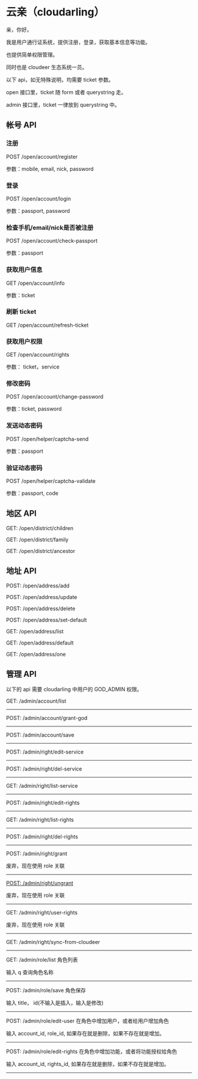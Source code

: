 # 云亲（cloudarling）

亲，你好。

我是用户通行证系统，提供注册，登录，获取基本信息等功能。

也提供简单权限管理。

同时也是 cloudeer 生态系统一员。



以下 api，如无特殊说明，均需要 ticket 参数。

open 接口里，ticket 随 form 或者 querystring 走。

admin 接口里，ticket 一律放到 querystring 中。

## 帐号 API

### 注册

POST /open/account/register

参数：mobile, email, nick, password


### 登录

POST /open/account/login

参数：passport, password

### 检查手机/email/nick是否被注册

POST /open/account/check-passport

参数：passport

### 获取用户信息

GET /open/account/info

参数：ticket

### 刷新 ticket

GET /open/account/refresh-ticket


### 获取用户权限

GET /open/account/rights

参数： ticket，service

### 修改密码

POST /open/account/change-password

参数：ticket, password

### 发送动态密码

POST /open/helper/captcha-send

参数：passport

### 验证动态密码

POST /open/helper/captcha-validate

参数：passport, code




## 地区 API

GET:  /open/district/children

GET:  /open/district/family

GET:  /open/district/ancestor




## 地址 API

POST: /open/address/add

POST: /open/address/update

POST: /open/address/delete

POST: /open/address/set-default

GET:  /open/address/list

GET:  /open/address/default

GET:  /open/address/one



## 管理 API

以下的 api 需要 cloudarling 中用户的 GOD_ADMIN 权限。

GET:  /admin/account/list

---

POST: /admin/account/grant-god

---------

POST: /admin/account/save

---------

POST: /admin/right/edit-service

---------

POST: /admin/right/del-service

---------

GET:  /admin/right/list-service

---------

POST: /admin/right/edit-rights

---------

GET:  /admin/right/list-rights

---------

POST: /admin/right/del-rights

---------

POST: /admin/right/grant

废弃，现在使用 role 关联

---------

<u>POST: /admin/right/ungrant</u>

废弃，现在使用 role 关联

---------

GET:  /admin/right/user-rights

废弃，现在使用 role 关联

---------

GET:  /admin/right/sync-from-cloudeer

---------

GET: /admin/role/list 角色列表

输入 q 查询角色名称

------------

POST: /admin/role/save 角色保存

输入 title， id(不输入是插入，输入是修改)

---------

POST: /admin/role/edit-user 在角色中增加用户，或者给用户增加角色

输入 account_id, role_id, 如果存在就是删除，如果不存在就是增加。

---------

POST: /admin/role/edit-rights 在角色中增加功能，或者将功能授权给角色

输入 account_id, rights_id, 如果存在就是删除，如果不存在就是增加。

---------




